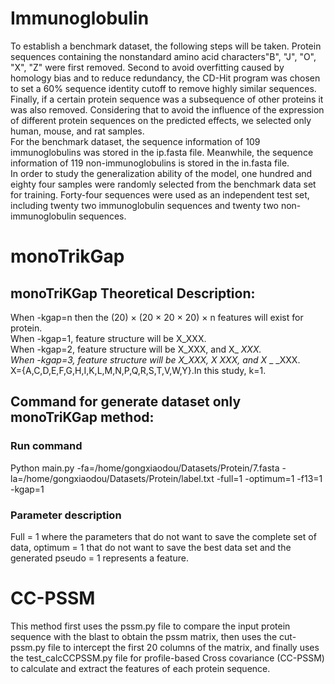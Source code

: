 # Immunoglobulin
   To establish a benchmark dataset, the following steps will be taken. Protein sequences containing the nonstandard amino acid characters"B", "J", "O", "X", "Z" were first removed. Second to avoid overfitting caused by homology bias and to reduce redundancy, the CD-Hit program was chosen to set a 60% sequence identity cutoff to remove highly similar sequences. Finally, if a certain protein sequence was a subsequence of other proteins it was also removed. Considering that to avoid the influence of the expression of different protein sequences on the predicted effects, we selected only human, mouse, and rat samples.    
  For the benchmark dataset, the sequence information of 109 immunoglobulins was stored in the ip.fasta file. Meanwhile, the sequence information of 119 non-immunoglobulins is stored in the in.fasta file.  
In order to study the generalization ability of the model, one hundred and eighty four samples were randomly selected from the benchmark data set for training. Forty-four sequences were used as an independent test set, including twenty two immunoglobulin sequences and twenty two non-immunoglobulin sequences.
# monoTrikGap
## monoTriKGap Theoretical Description:
  When -kgap=n then the (20) × (20 × 20 × 20) × n features will exist for protein.  
When -kgap=1, feature structure will be X_XXX.   
When -kgap=2, feature structure will be X_XXX, and X_ _XXX.   
When -kgap=3, feature structure will be X_XXX, X_ _XXX, and X_ _ _XXX.   
X={A,C,D,E,F,G,H,I,K,L,M,N,P,Q,R,S,T,V,W,Y}.In this study, k=1.   
## Command for generate dataset only monoTriKGap method:   
### Run command
  Python main.py  -fa=/home/gongxiaodou/Datasets/Protein/7.fasta  -la=/home/gongxiaodou/Datasets/Protein/label.txt  -full=1  -optimum=1 -f13=1 -kgap=1   
### Parameter description   
Full = 1 where the parameters that do not want to save the complete set of data, optimum = 1 that do not want to save the best data set and the generated pseudo = 1 represents a feature.
# CC-PSSM
  This method first uses the pssm.py file to compare the input protein sequence with the blast to obtain the pssm matrix, then uses the cut-pssm.py file to intercept the first 20 columns of the matrix, and finally uses the test_calcCCPSSM.py file for profile-based Cross covariance (CC-PSSM) to calculate and extract the features of each protein sequence.
